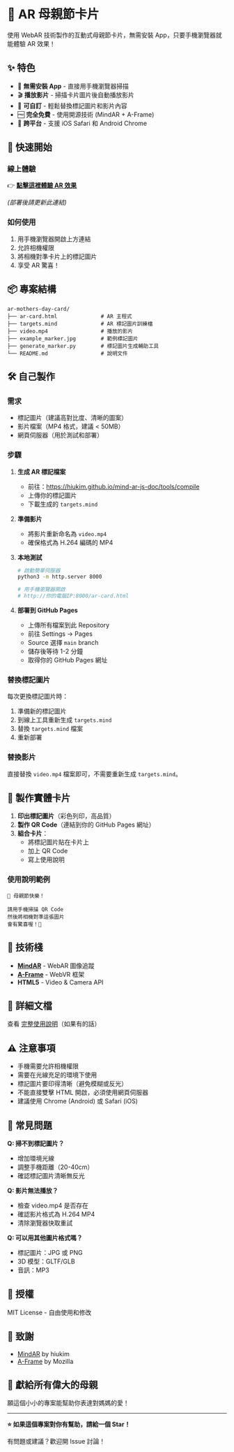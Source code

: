 # 🎁 AR 母親節卡片

使用 WebAR 技術製作的互動式母親節卡片，無需安裝 App，只要手機瀏覽器就能體驗 AR 效果！

## ✨ 特色

- 📱 **無需安裝 App** - 直接用手機瀏覽器掃描
- 🎬 **播放影片** - 掃描卡片圖片後自動播放影片
- 🔄 **可自訂** - 輕鬆替換標記圖片和影片內容
- 🆓 **完全免費** - 使用開源技術 (MindAR + A-Frame)
- 📱 **跨平台** - 支援 iOS Safari 和 Android Chrome

## 🚀 快速開始

### 線上體驗

👉 **[點擊這裡體驗 AR 效果](你的GitHub-Pages網址/ar-card.html)** 

*(部署後請更新此連結)*

### 如何使用

1. 用手機瀏覽器開啟上方連結
2. 允許相機權限
3. 將相機對準卡片上的標記圖片
4. 享受 AR 驚喜！

## 📦 專案結構

```
ar-mothers-day-card/
├── ar-card.html              # AR 主程式
├── targets.mind              # AR 標記圖片訓練檔
├── video.mp4                 # 播放的影片
├── example_marker.jpg        # 範例標記圖片
├── generate_marker.py        # 標記圖片生成輔助工具
└── README.md                 # 說明文件
```

## 🛠️ 自己製作

### 需求

- 標記圖片（建議高對比度、清晰的圖案）
- 影片檔案（MP4 格式，建議 < 50MB）
- 網頁伺服器（用於測試和部署）

### 步驟

1. **生成 AR 標記檔案**
   - 前往：https://hiukim.github.io/mind-ar-js-doc/tools/compile
   - 上傳你的標記圖片
   - 下載生成的 `targets.mind`

2. **準備影片**
   - 將影片重新命名為 `video.mp4`
   - 確保格式為 H.264 編碼的 MP4

3. **本地測試**
   ```bash
   # 啟動簡單伺服器
   python3 -m http.server 8000
   
   # 用手機瀏覽器開啟
   # http://你的電腦IP:8000/ar-card.html
   ```

4. **部署到 GitHub Pages**
   - 上傳所有檔案到此 Repository
   - 前往 Settings → Pages
   - Source 選擇 `main` branch
   - 儲存後等待 1-2 分鐘
   - 取得你的 GitHub Pages 網址

### 替換標記圖片

每次更換標記圖片時：

1. 準備新的標記圖片
2. 到線上工具重新生成 `targets.mind`
3. 替換 `targets.mind` 檔案
4. 重新部署

### 替換影片

直接替換 `video.mp4` 檔案即可，不需要重新生成 `targets.mind`。

## 📱 製作實體卡片

1. **印出標記圖片**（彩色列印，高品質）
2. **製作 QR Code**（連結到你的 GitHub Pages 網址）
3. **組合卡片**：
   - 將標記圖片貼在卡片上
   - 加上 QR Code
   - 寫上使用說明

### 使用說明範例

```
🎁 母親節快樂！

請用手機掃描 QR Code
然後將相機對準這張圖片
會有驚喜喔！💝
```

## 🔧 技術棧

- **[MindAR](https://hiukim.github.io/mind-ar-js-doc/)** - WebAR 圖像追蹤
- **[A-Frame](https://aframe.io/)** - WebVR 框架
- **HTML5** - Video & Camera API

## 📖 詳細文檔

查看 [完整使用說明](./docs/README.md)（如果有的話）

## ⚠️ 注意事項

- 手機需要允許相機權限
- 需要在光線充足的環境下使用
- 標記圖片要印得清晰（避免模糊或反光）
- 不能直接雙擊 HTML 開啟，必須使用網頁伺服器
- 建議使用 Chrome (Android) 或 Safari (iOS)

## 🐛 常見問題

**Q: 掃不到標記圖片？**
- 增加環境光線
- 調整手機距離（20-40cm）
- 確認標記圖片清晰無反光

**Q: 影片無法播放？**
- 檢查 video.mp4 是否存在
- 確認影片格式為 H.264 MP4
- 清除瀏覽器快取重試

**Q: 可以用其他圖片格式嗎？**
- 標記圖片：JPG 或 PNG
- 3D 模型：GLTF/GLB
- 音訊：MP3

## 📄 授權

MIT License - 自由使用和修改

## 🙏 致謝

- [MindAR](https://github.com/hiukim/mind-ar-js) by hiukim
- [A-Frame](https://aframe.io/) by Mozilla

## 💝 獻給所有偉大的母親

願這個小小的專案能幫助你表達對媽媽的愛！

---

**⭐ 如果這個專案對你有幫助，請給一個 Star！**

有問題或建議？歡迎開 Issue 討論！
